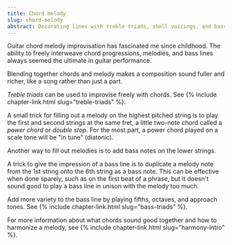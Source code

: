 ```yaml
---
title: Chord melody
slug: chord-melody
abstract: Decorating lines with treble triads, shell voicings, and bass notes.
---
```


Guitar chord melody improvisation has fascinated me since childhood.
The ability to freely interweave chord progressions,
melodies, and bass lines
always seemed the ultimate in guitar performance.

Blending together chords and melody makes a composition sound fuller and richer, 
like a song rather than just a part.

*Treble triads* can be used to improvise freely with chords. 
See {% include chapter-link.html slug="treble-triads" %}.

A small trick for filling out a melody on the highest pitched string
is to play the first and second strings at the same fret,
a little two-note chord called a *power chord* or *double stop*.
For the most part,
a power chord played on a scale tone
will be "in tune" (diatonic).

Another way to fill out melodies 
is to add bass notes on the lower strings.

A trick to give the impression of a bass line is to duplicate a melody note from the 1st string onto the 6th string as a bass note.
This can be effective when done sparely,
such as on the first beat of a phrase,
but it doesn't sound good to play a bass line in unison with the melody too much.

Add more variety to the bass line by playing fifths, octaves, and approach tones.
See {% include chapter-link.html slug="bass-triads" %}.

For more information about what chords sound good together
and how to harmonize a melody,
see {% include chapter-link.html slug="harmony-intro" %}. 
